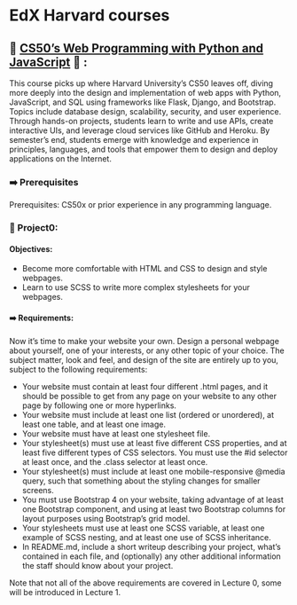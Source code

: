 # EdX Harvard courses 

## :red_circle: <a href="https://online-learning.harvard.edu/course/cs50s-web-programming-python-and-javascript">CS50’s Web Programming with Python and JavaScript</a> :red_circle: :
This course picks up where Harvard University’s CS50 leaves off, diving more deeply into the design and implementation of web apps with Python, JavaScript, and SQL using frameworks like Flask, Django, and Bootstrap. Topics include database design, scalability, security, and user experience. Through hands-on projects, students learn to write and use APIs, create interactive UIs, and leverage cloud services like GitHub and Heroku. By semester’s end, students emerge with knowledge and experience in principles, languages, and tools that empower them to design and deploy applications on the Internet.

### :arrow_right: Prerequisites
Prerequisites: CS50x or prior experience in any programming language.

### :small_blue_diamond: Project0:
#### Objectives:
<ul>
  <li>Become more comfortable with HTML and CSS to design and style webpages.</li>
  <li>Learn to use SCSS to write more complex stylesheets for your webpages.</li>
</ul>

#### :arrow_right: Requirements:
Now it’s time to make your website your own. Design a personal webpage about yourself, one of your interests, or any other topic of your choice. The subject matter, look and feel, and design of the site are entirely up to you, subject to the following requirements:

<ul>
  <li>Your website must contain at least four different .html pages, and it should be possible to get from any page on your website to any other page by following one or more hyperlinks.</li>
  <li>Your website must include at least one list (ordered or unordered), at least one table, and at least one image.</li>
  <li>Your website must have at least one stylesheet file.</li>
  <li>Your stylesheet(s) must use at least five different CSS properties, and at least five different types of CSS selectors. You must use the #id selector at least once, and the .class selector at least once.</li>
  <li>Your stylesheet(s) must include at least one mobile-responsive @media query, such that something about the styling changes for smaller screens.</li>
  <li>You must use Bootstrap 4 on your website, taking advantage of at least one Bootstrap component, and using at least two Bootstrap columns for layout purposes using Bootstrap’s grid model.</li>
  <li>Your stylesheets must use at least one SCSS variable, at least one example of SCSS nesting, and at least one use of SCSS inheritance.</li>
  <li>In README.md, include a short writeup describing your project, what’s contained in each file, and (optionally) any other additional information the staff should know about your project.</li>
</ul>
Note that not all of the above requirements are covered in Lecture 0, some will be introduced in Lecture 1.
